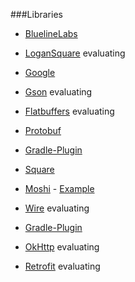 ###Libraries
- [BluelineLabs](https://github.com/bluelinelabs)
 - [LoganSquare](https://github.com/bluelinelabs/LoganSquare) evaluating

- [Google](https://github.com/google)
 - [Gson](https://github.com/google/gson) evaluating
 - [Flatbuffers](https://github.com/google/flatbuffers) evaluating
 - [Protobuf](https://github.com/google/protobuf)
  - [Gradle-Plugin](https://github.com/google/protobuf-gradle-plugin)

- [Square](https://github.com/square)
 - [Moshi](https://github.com/square/moshi) - [Example](https://github.com/ersin-ertan/android-networking/tree/master/moshi/src/main/java/com/nullcognition/moshi)
 - [Wire](https://github.com/square/wire) evaluating
  - [Gradle-Plugin](https://github.com/square/wire-gradle-plugin)
 - [OkHttp](https://github.com/square/okhttp) evaluating
 - [Retrofit](https://github.com/square/retrofit) evaluating

